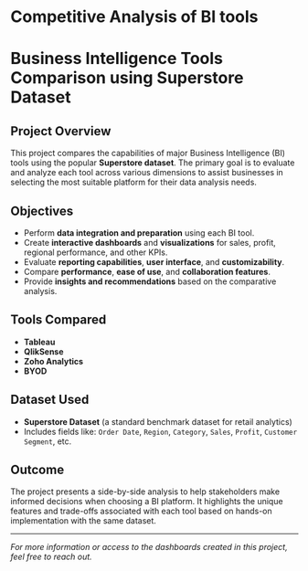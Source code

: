 # Competitive Analysis of BI tools

# Business Intelligence Tools Comparison using Superstore Dataset

##  Project Overview

This project compares the capabilities of major Business Intelligence (BI) tools using the popular **Superstore dataset**. The primary goal is to evaluate and analyze each tool across various dimensions to assist businesses in selecting the most suitable platform for their data analysis needs.

##  Objectives

- Perform **data integration and preparation** using each BI tool.
- Create **interactive dashboards** and **visualizations** for sales, profit, regional performance, and other KPIs.
- Evaluate **reporting capabilities**, **user interface**, and **customizability**.
- Compare **performance**, **ease of use**, and **collaboration features**.
- Provide **insights and recommendations** based on the comparative analysis.

##  Tools Compared

- **Tableau**
- **QlikSense**
- **Zoho Analytics**
- **BYOD** 

##  Dataset Used

- **Superstore Dataset** (a standard benchmark dataset for retail analytics)
- Includes fields like: `Order Date`, `Region`, `Category`, `Sales`, `Profit`, `Customer Segment`, etc.


##  Outcome

The project presents a side-by-side analysis to help stakeholders make informed decisions when choosing a BI platform. It highlights the unique features and trade-offs associated with each tool based on hands-on implementation with the same dataset.

---

*For more information or access to the dashboards created in this project, feel free to reach out.*

